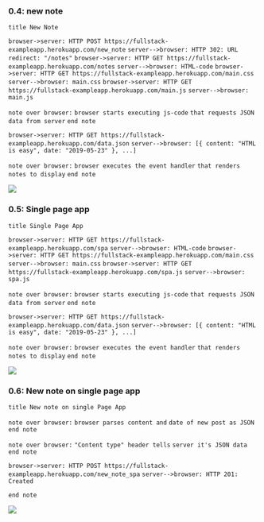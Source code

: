 ### 0.4: new note

`title New Note`

`browser->server: HTTP POST https://fullstack-exampleapp.herokuapp.com/new_note`
`server-->browser: HTTP 302: URL redirect: "/notes"`
`browser->server: HTTP GET https://fullstack-exampleapp.herokuapp.com/notes`
`server-->browser: HTML-code`
`browser->server: HTTP GET https://fullstack-exampleapp.herokuapp.com/main.css`
`server-->browser: main.css`
`browser->server: HTTP GET https://fullstack-exampleapp.herokuapp.com/main.js`
`server-->browser: main.js`

`note over browser:`
`browser starts executing js-code`
`that requests JSON data from server` 
`end note`

`browser->server: HTTP GET https://fullstack-exampleapp.herokuapp.com/data.json`
`server-->browser: [{ content: "HTML is easy", date: "2019-05-23" }, ...]`

`note over browser:`
`browser executes the event handler`
`that renders notes to display`
`end note`

![](/0.4_new_note.png)

### 0.5: Single page app

`title Single Page App`

`browser->server: HTTP GET https://fullstack-exampleapp.herokuapp.com/spa`
`server-->browser: HTML-code`
`browser->server: HTTP GET https://fullstack-exampleapp.herokuapp.com/main.css`
`server-->browser: main.css`
`browser->server: HTTP GET https://fullstack-exampleapp.herokuapp.com/spa.js`
`server-->browser: spa.js`

`note over browser:`
`browser starts executing js-code`
`that requests JSON data from server` 
`end note`

`browser->server: HTTP GET https://fullstack-exampleapp.herokuapp.com/data.json`
`server-->browser: [{ content: "HTML is easy", date: "2019-05-23" }, ...]`

`note over browser:`
`browser executes the event handler`
`that renders notes to display`
`end note`

![](/0.5_single_page_app.png)

### 0.6: New note on single page app

`title New note on single Page App`

`note over browser:`
`browser parses content and` 
`date of new post as JSON`
`end note`

`note over browser:`
`"Content type" header tells`
`server it's JSON data`
`end note`

`browser->server: HTTP POST https://fullstack-exampleapp.herokuapp.com/new_note_spa`
`server-->browser: HTTP 201: Created`

`end note`

![](/0.6_new_note_single_page_app.png)

